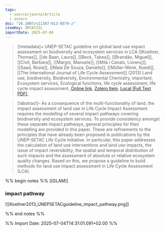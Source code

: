 ```yaml
---
tags:
  - source/journalArticle
  - zotero
doi: "10.1007/s11367-013-0579-z"
itemKey: ZM7ATZIL
importDate: 2025-07-04
---
```

>[!metadata]+
> UNEP-SETAC guideline on global land use impact assessment on biodiversity and ecosystem services in LCA
> [[Koellner, Thomas]], [[de Baan, Laura]], [[Beck, Tabea]], [[Brandão, Miguel]], [[Civit, Barbara]], [[Margni, Manuele]], [[Milà i Canals, Llorenç]], [[Saad, Rosie]], [[Maia De Souza, Danielle]], [[Müller-Wenk, Ruedi]], 
> [[The International Journal of Life Cycle Assessment]] (2013)
> Land use, biodiversity, Biodiversity, Environmental Chemistry, important, Ecosystem services, Ecological functions, life cycle assessment, life cycle impact assessment, 
> [Online link](https://doi.org/10.1007/s11367-013-0579-z), [Zotero Item](zotero://select/library/items/ZM7ATZIL), [Local (Full Text PDF)](file://C:/Users/aburg/Documents/references/zotero/storage/DF2U7FHZ/Koellner2013_UNEPSETACguideline.pdf), 

>[!abstract]-
>As a consequence of the multi-functionality of land, the impact assessment of land use in Life Cycle Impact Assessment requires the modelling of several impact pathways covering biodiversity and ecosystem services. To provide consistency amongst these separate impact pathways, general principles for their modelling are provided in this paper. These are refinements to the principles that have already been proposed in publications by the UNEP-SETAC Life Cycle Initiative. In particular, this paper addresses the calculation of land use interventions and land use impacts, the issue of impact reversibility, the spatial and temporal distribution of such impacts and the assessment of absolute or relative ecosystem quality changes. Based on this, we propose a guideline to build methods for land use impact assessment in Life Cycle Assessment (LCA).

%% begin notes %%
[[GLAM]]
### impact pathway
![[Koellner2013_UNEPSETACguideline_impact_pathway.png]]

%% end notes %%

%% Import Date: 2025-07-04T14:31:01.091+02:00 %%
